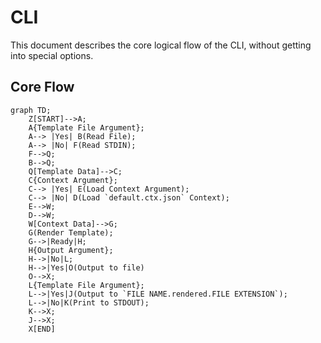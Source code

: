 # CLI

This document describes the core logical flow of the CLI, without getting into special options.

## Core Flow

<!--
Flowcharts Guide: https://github.com/mermaid-js/mermaid
Live Editor: https://mermaid.live
-->

```mermaid
graph TD;
    Z[START]-->A;
    A{Template File Argument};
    A--> |Yes| B(Read File);
    A--> |No| F(Read STDIN);
    F-->Q;
    B-->Q;
    Q[Template Data]-->C;
    C{Context Argument};
    C--> |Yes| E(Load Context Argument);
    C--> |No| D(Load `default.ctx.json` Context);
    E-->W;
    D-->W;
    W[Context Data]-->G;
    G(Render Template);
    G-->|Ready|H;
    H{Output Argument};
    H-->|No|L;
    H-->|Yes|O(Output to file)
    O-->X;
    L{Template File Argument};
    L-->|Yes|J(Output to `FILE NAME.rendered.FILE EXTENSION`);
    L-->|No|K(Print to STDOUT);
    K-->X;
    J-->X;
    X[END]
```  
